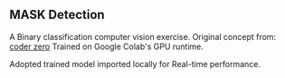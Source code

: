 ## MASK Detection 

A Binary classification computer vision exercise.
Original concept from: [
coder zero](https://www.youtube.com/watch?v=12UoOlsRwh8&t=267s)
Trained on Google Colab's GPU runtime.

Adopted trained model imported locally for Real-time performance.
